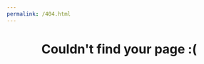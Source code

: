 ```yaml
---
permalink: /404.html
---
```

<h1 style="text-align: center;">Couldn't find your page :(</h1>
<title>404 | dmdtutorials.com</title>
